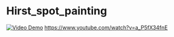 # Hirst_spot_painting
[![Video Demo](https://www.youtube.com/watch?v=a_P5fX34fnE.jpg)](https://www.youtube.com/watch?v=YOUR_VIDEO_ID)
https://www.youtube.com/watch?v=a_P5fX34fnE
